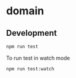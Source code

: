 # domain

## Development
```sh
npm run test
```

To run test in watch mode
```sh
npm run test:watch
```
